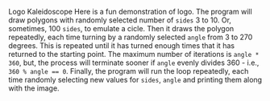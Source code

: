 Logo Kaleidoscope
Here is a fun demonstration of logo. The program will draw polygons with randomly selected number of `sides` 3 to 10. Or, sometimes, 100 `sides`, to emulate a cicle. Then it draws the polygon repeatedly, each time turning by a randomly selected `angle` from 3 to 270 degrees. This is repeated until it has turned enough times that it has returned to the starting point. The maximum number of iterations is `angle * 360`, but, the process will terminate sooner if `angle` evenly divides 360 - i.e., `360 % angle == 0`. Finally, the program will run the loop repeatedly, each time randomly selecting new values for `sides`, `angle` and printing them along with the image.